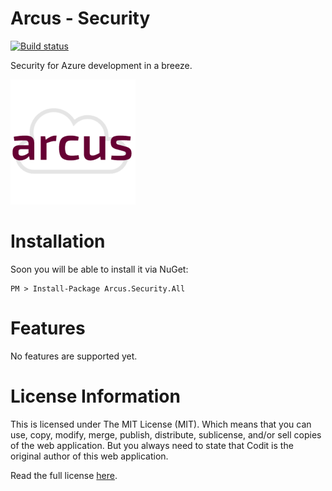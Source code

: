 # Arcus - Security
[![Build status](https://dev.azure.com/codit/Arcus/_apis/build/status/Commit%20builds/CI%20-%20Arcus.Security)](https://dev.azure.com/codit/Arcus/_build/latest?definitionId=514)

Security for Azure development in a breeze.

![Arcus](https://raw.githubusercontent.com/arcus-azure/arcus/master/media/arcus.png)

# Installation
Soon you will be able to install it via NuGet:

```shell
PM > Install-Package Arcus.Security.All
```

# Features

No features are supported yet.

# License Information
This is licensed under The MIT License (MIT). Which means that you can use, copy, modify, merge, publish, distribute, sublicense, and/or sell copies of the web application. But you always need to state that Codit is the original author of this web application.

Read the full license [here](https://github.com/arcus-azure/arcus.security/blob/master/LICENSE).

